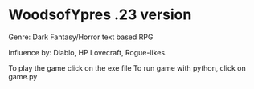 # WoodsofYpres .23 version 

Genre: Dark Fantasy/Horror text based RPG

Influence by: Diablo, HP Lovecraft, Rogue-likes.

To play the game click on the exe file 
To run game with python, click on game.py 


 


